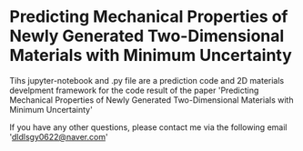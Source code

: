 # Predicting Mechanical Properties of Newly Generated Two-Dimensional Materials with Minimum Uncertainty

Tihs jupyter-notebook and .py file are a prediction code and 2D materials develpment framework for the code result of the paper 
'Predicting Mechanical Properties of Newly Generated Two-Dimensional Materials with Minimum Uncertainty'



If you have any other questions, please contact me via the following email
'dldlsgy0622@naver.com'
